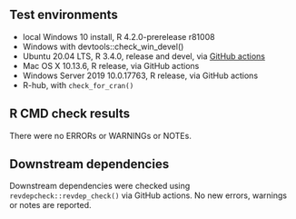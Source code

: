 ## Test environments
* local Windows 10 install, R 4.2.0-prerelease r81008
* Windows with devtools::check_win_devel()
* Ubuntu 20.04 LTS, R 3.4.0, release and devel, via 
  [GitHub actions](https://github.com/ms609/Ternary/actions)
* Mac OS X 10.13.6, R release, via GitHub actions
* Windows Server 2019 10.0.17763, R release, via GitHub actions
* R-hub, with `check_for_cran()`

## R CMD check results
There were no ERRORs or WARNINGs or NOTEs.

## Downstream dependencies

Downstream dependencies were checked using `revdepcheck::revdep_check()` via
GitHub actions.  No new errors, warnings or notes are reported.
